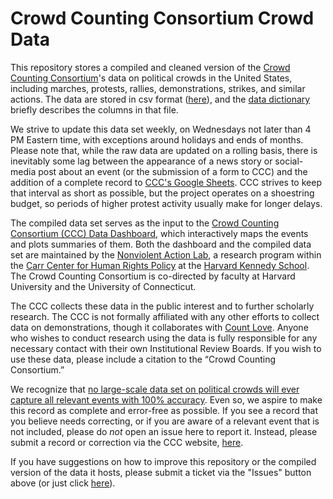 # Crowd Counting Consortium Crowd Data
This repository stores a compiled and cleaned version of the [Crowd Counting Consortium](https://sites.google.com/view/crowdcountingconsortium/home)'s data on political crowds in the United States, including marches, protests, rallies, demonstrations, strikes, and similar actions. The data are stored in csv format ([here](https://github.com/nonviolent-action-lab/crowd-counting-consortium/blob/master/ccc_compiled.csv)), and the [data dictionary](https://github.com/nonviolent-action-lab/crowd-counting-consortium/blob/master/ccc_data_dictionary.md) briefly describes the columns in that file.

We strive to update this data set weekly, on Wednesdays not later than 4 PM Eastern time, with exceptions around holidays and ends of months. Please note that, while the raw data are updated on a rolling basis, there is inevitably some lag between the appearance of a news story or social-media post about an event (or the submission of a form to CCC) and the addition of a complete record to [CCC's Google Sheets](https://sites.google.com/view/crowdcountingconsortium/view-download-the-data). CCC strives to keep that interval as short as possible, but the project operates on a shoestring budget, so periods of higher protest activity usually make for longer delays.

The compiled data set serves as the input to the [Crowd Counting Consortium (CCC) Data Dashboard](https://nonviolentactionlab.shinyapps.io/ccc-data-dashboard/), which interactively maps the events and plots summaries of them. Both the dashboard and the compiled data set are maintained by the [Nonviolent Action Lab](https://carrcenter.hks.harvard.edu/non-violent-social-movements), a research program within the [Carr Center for Human Rights Policy](https://carrcenter.hks.harvard.edu/) at the [Harvard Kennedy School](https://www.hks.harvard.edu/). The Crowd Counting Consortium is co-directed by faculty at Harvard University and the University of Connecticut.

The CCC collects these data in the public interest and to further scholarly research. The CCC is not formally affiliated with any other efforts to collect data on demonstrations, though it collaborates with [Count Love](https://countlove.org/). Anyone who wishes to conduct research using the data is fully responsible for any necessary contact with their own Institutional Review Boards. If you wish to use these data, please include a citation to the “Crowd Counting Consortium.”

We recognize that [no large-scale data set on political crowds will ever capture all relevant events with 100% accuracy](https://willopines.wordpress.com/2014/03/03/no-more-fountains-of-youthpots-o-gold-conceptualization-and-events-data-part-1/). Even so, we aspire to make this record as complete and error-free as possible. If you see a record that you believe needs correcting, or if you are aware of a relevant event that is not included, please do *not* open an issue here to report it. Instead, please submit a record or correction via the CCC website, [here](https://sites.google.com/view/crowdcountingconsortium/submit-a-record).

If you have suggestions on how to improve this repository or the compiled version of the data it hosts, please submit a ticket via the "Issues" button above (or just click [here](https://github.com/nonviolent-action-lab/crowd-counting-consortium/issues)).
